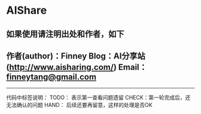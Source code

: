 # AIShare

如果使用请注明出处和作者，如下
--------------------------------------------------------
作者(author)：Finney
Blog：AI分享站(http://www.aisharing.com/)
Email：finneytang@gmail.com
--------------------------------------------------------

--------------------------------------------------------
代码中标签说明：
TODO： 表示第一查看问题遗留
CHECK：第一轮完成后，还无法确认的问题
HAND： 后续还要再留意，这样的处理是否OK

